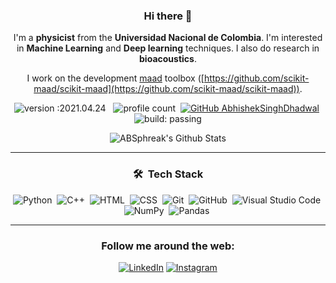 <div align="center">

### Hi there 👋


I'm a **physicist** from the **Universidad Nacional de Colombia**. I'm interested in **Machine Learning** and **Deep learning** techniques. I also do research in **bioacoustics**.

I work on the development [maad](https://scikit-maad.github.io/) toolbox ([https://github.com/scikit-maad/scikit-maad](https://github.com/scikit-maad/scikit-maad)).

![version :2021.04.24](https://img.shields.io/badge/version-2021.04.24-informational) &nbsp;
![profile count](https://komarev.com/ghpvc/?username=jflatorreg&color=red)&nbsp;
[![GitHub AbhishekSinghDhadwal](https://img.shields.io/github/followers/jflatorreg?label=follow&style=social)](https://github.com/jflatorreg)&nbsp;
![build: passing](https://img.shields.io/badge/build-passing-success)



<img align="center" src="https://github-readme-stats.vercel.app/api?username=jflatorreg&include_all_commits=true&count_private=true&show_icons=true&line_height=20&title_color=7A7ADB&icon_color=2234AE&text_color=D3D3D3&bg_color=0,000000,130F40" alt="ABSphreak's Github Stats">

---
### 🛠 &nbsp;Tech Stack

![Python](https://img.shields.io/badge/-Python-05122A?style=flat&logo=python)&nbsp;
![C++](https://img.shields.io/badge/-C++-05122A?style=flat&logo=C%2B%2B&logoColor=00599C)&nbsp;
![HTML](https://img.shields.io/badge/-HTML-05122A?style=flat&logo=HTML5)&nbsp;
![CSS](https://img.shields.io/badge/-CSS-05122A?style=flat&logo=CSS3&logoColor=1572B6)&nbsp;
![Git](https://img.shields.io/badge/-Git-05122A?style=flat&logo=git)&nbsp;
![GitHub](https://img.shields.io/badge/-GitHub-05122A?style=flat&logo=github)&nbsp;
![Visual Studio Code](https://img.shields.io/badge/-Visual%20Studio%20Code-05122A?style=flat&logo=visual-studio-code&logoColor=007ACC)&nbsp;
![NumPy](https://img.shields.io/badge/numpy%20-%23013243.svg?&style=flat&logo=numpy&logoColor=white)&nbsp;
![Pandas](https://img.shields.io/badge/pandas%20-%23150458.svg?&style=flat&logo=pandas&logoColor=white)&nbsp;

---
### Follow me around the web:

<a href="https://www.linkedin.com/in/jflatorreg" target="_blank"><img src="https://img.shields.io/badge/LinkedIn-%230077B5.svg?&style=flat-square&logo=linkedin&logoColor=white" alt="LinkedIn"></a>
<a href="https://www.instagram.com/juanfelg" target="_blank"><img src="https://img.shields.io/badge/Instagram-%23E4405F.svg?&style=flat-square&logo=instagram&logoColor=white" alt="Instagram"></a>
</div>
